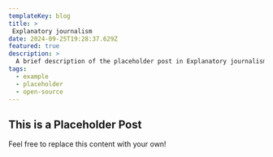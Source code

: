 ```yaml
---
templateKey: blog
title: >
 Explanatory journalism
date: 2024-09-25T19:28:37.629Z
featured: true
description: >
  A brief description of the placeholder post in Explanatory journalism blog.
tags:
  - example
  - placeholder
  - open-source
---
```


## This is a Placeholder Post

Feel free to replace this content with your own!
